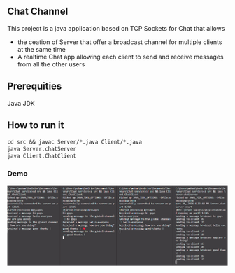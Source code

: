 ## Chat Channel 

This project is a java application based on TCP Sockets for Chat that allows
    <ul>
        <li>    the ceation of Server that offer a broadcast channel for multiple clients at the same time 
        <li>    A realtime Chat app allowing each client to send and receive messages from all the other users 
    </ul> 
<h2>
Prerequities
</h2>
Java JDK


<h2> How to run it </h2>
    
    cd src && javac Server/*.java Client/*.java
    java Server.chatServer
    java Client.ChatClient

<h3> Demo </h3>
<img src=demo.png alt = "demo " >



